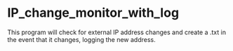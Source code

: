 # IP_change_monitor_with_log
This program will check for external IP address changes and create a .txt in the event that it changes, logging the new address.
